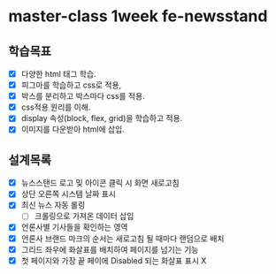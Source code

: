 # master-class 1week fe-newsstand
## 학습목표
- [X] 다양한 html 태그 학습.
- [X] 피그마를 학습하고 css로 적용,
- [X] 박스를 분리하고 박스마다 css를 적용.
- [X] css적용 원리를 이해.
- [X] display 속성(block, flex, grid)을 학습하고 적용.
- [X] 이미지를 다운받아 html에 삽입.

## 설계목록
 - [X] 뉴스스탠드 로고 및 아이콘 클릭 시 화면 새로고침
 - [X] 상단 오른쪽 시스템 날짜 표시
 - [X] 최신 뉴스 자동 롤링
   - [ ] 크롤링으로 가져온 데이터 삽입
 - [X] 언론사별 기사들을 확인하는 영역
 - [X] 언론사 브랜드 마크의 순서는 새로고침 될 때마다 랜덤으로 배치
 - [X] 그리드 좌우에 화살표를 배치하여 페이지를 넘기는 기능
 - [X] 첫 페이지와 가장 끝 페이에 Disabled 되는 화살표 표시 X
